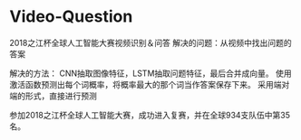 # Video-Question
2018之江杯全球人工智能大赛视频识别＆问答
解决的问题：从视频中找出问题的答案

解决的方法：
CNN抽取图像特征，LSTM抽取问题特征，最后合并成向量。
使用激活函数预测出每个词概率，将概率最大的那个词当作答案保存下来。
采用端对端的形式，直接进行预测

参加2018之江杯全球人工智能大赛，成功进入复赛，并在全球934支队伍中第35名。
